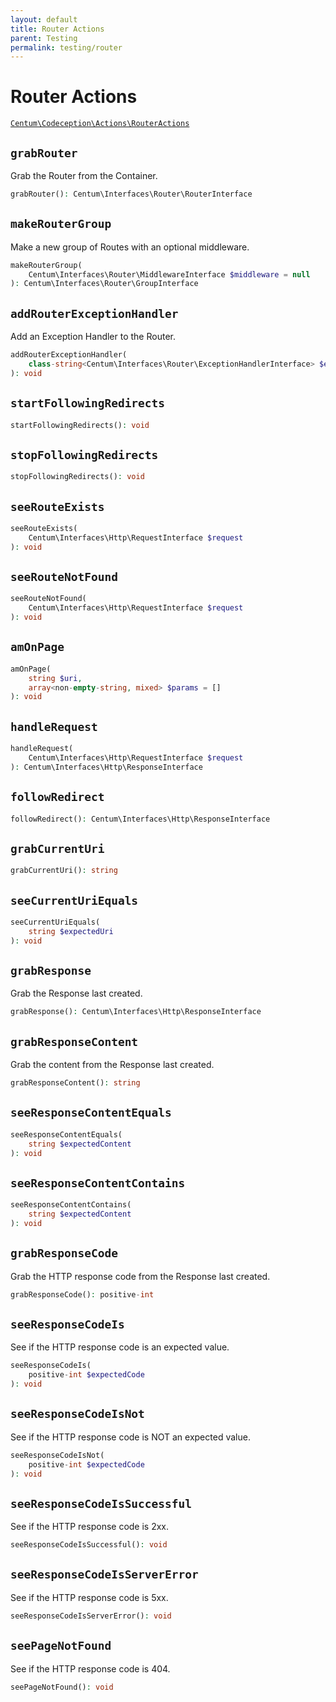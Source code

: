 ```yaml
---
layout: default
title: Router Actions
parent: Testing
permalink: testing/router
---
```




# Router Actions

[`Centum\Codeception\Actions\RouterActions`](https://github.com/SidRoberts/centum/blob/main/src/Codeception/Actions/RouterActions.php)



## `grabRouter`

Grab the Router from the Container.

```php
grabRouter(): Centum\Interfaces\Router\RouterInterface
```



## `makeRouterGroup`

Make a new group of Routes with an optional middleware.

```php
makeRouterGroup(
    Centum\Interfaces\Router\MiddlewareInterface $middleware = null
): Centum\Interfaces\Router\GroupInterface
```



## `addRouterExceptionHandler`

Add an Exception Handler to the Router.

```php
addRouterExceptionHandler(
    class-string<Centum\Interfaces\Router\ExceptionHandlerInterface> $exceptionHandlerClass
): void
```



## `startFollowingRedirects`

```php
startFollowingRedirects(): void
```



## `stopFollowingRedirects`

```php
stopFollowingRedirects(): void
```



## `seeRouteExists`

```php
seeRouteExists(
    Centum\Interfaces\Http\RequestInterface $request
): void
```



## `seeRouteNotFound`

```php
seeRouteNotFound(
    Centum\Interfaces\Http\RequestInterface $request
): void
```



## `amOnPage`

```php
amOnPage(
    string $uri,
    array<non-empty-string, mixed> $params = []
): void
```



## `handleRequest`

```php
handleRequest(
    Centum\Interfaces\Http\RequestInterface $request
): Centum\Interfaces\Http\ResponseInterface
```



## `followRedirect`

```php
followRedirect(): Centum\Interfaces\Http\ResponseInterface
```



## `grabCurrentUri`

```php
grabCurrentUri(): string
```



## `seeCurrentUriEquals`

```php
seeCurrentUriEquals(
    string $expectedUri
): void
```



## `grabResponse`

Grab the Response last created.

```php
grabResponse(): Centum\Interfaces\Http\ResponseInterface
```



## `grabResponseContent`

Grab the content from the Response last created.

```php
grabResponseContent(): string
```



## `seeResponseContentEquals`

```php
seeResponseContentEquals(
    string $expectedContent
): void
```



## `seeResponseContentContains`

```php
seeResponseContentContains(
    string $expectedContent
): void
```



## `grabResponseCode`

Grab the HTTP response code from the Response last created.

```php
grabResponseCode(): positive-int
```



## `seeResponseCodeIs`

See if the HTTP response code is an expected value.

```php
seeResponseCodeIs(
    positive-int $expectedCode
): void
```



## `seeResponseCodeIsNot`

See if the HTTP response code is NOT an expected value.

```php
seeResponseCodeIsNot(
    positive-int $expectedCode
): void
```



## `seeResponseCodeIsSuccessful`

See if the HTTP response code is 2xx.

```php
seeResponseCodeIsSuccessful(): void
```



## `seeResponseCodeIsServerError`

See if the HTTP response code is 5xx.

```php
seeResponseCodeIsServerError(): void
```



## `seePageNotFound`

See if the HTTP response code is 404.

```php
seePageNotFound(): void
```
